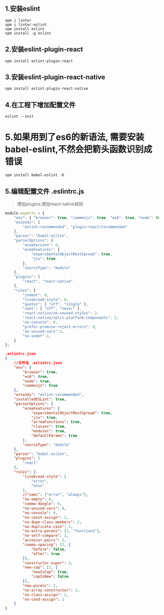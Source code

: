 ## 1.安装eslint
    apm i linter
    apm i linter-eslint
    npm install eslint
    npm install -g eslint

## 2.安装eslint-plugin-react
    npm install eslint-plugin-react

## 3.安装eslint-plugin-react-native
    npm install eslint-plugin-react-native

## 4.在工程下增加配置文件
    eslint --init

#  5.如果用到了es6的新语法, 需要安装babel-eslint,不然会把箭头函数识别成错误
    npm install babel-eslint -D

## 5.编辑配置文件 .eslintrc.js
> 增加plugins,增加react-native规则
```js
module.exports = {
    "env": { "browser": true, "commonjs": true, "es6": true, "node": true },
    "extends": [
        "eslint:recommended", "plugin:react/recommended"
    ],
    "parser": "babel-eslint",
    "parserOptions": {
        "ecmaVersion": 6,
        "ecmaFeatures": {
            "experimentalObjectRestSpread": true,
            "jsx": true
        },
        "sourceType": "module"
    },
    "plugins": [
        "react", "react-native"
    ],
    "rules": {
        "indent": 0,
        "linebreak-style": 0,
        "quotes": [ "off", "single" ],
        "semi": [ "off", "never" ],
        "react-native/no-unused-styles": 2,
        "react-native/split-platform-components": 2,
        "no-console": 0,
        "prefer-promise-reject-errors": 0,
        "no-unused-vars":1,
        "no-undef":1,
    }
};
```
```json
.eslintrc.json
{
    //文件名 .eslintrc.json
    "env": {
        "browser": true,
        "es6": true,
        "node": true,
        "commonjs": true
    },
    "extends": "eslint:recommended",
    "installedESLint": true,
    "parserOptions": {
        "ecmaFeatures": {
            "experimentalObjectRestSpread": true,
            "jsx": true,
            "arrowFunctions": true,
            "classes": true,
            "modules": true,
            "defaultParams": true
        },
        "sourceType": "module"
    },
    "parser": "babel-eslint",
    "plugins": [
        "react"
    ],
    "rules": {
        "linebreak-style": [
            "error",
            "unix"
        ],
        //"semi": ["error", "always"],
        "no-empty": 0,
        "comma-dangle": 0,
        "no-unused-vars": 0,
        "no-console": 0,
        "no-const-assign": 2,
        "no-dupe-class-members": 2,
        "no-duplicate-case": 2,
        "no-extra-parens": [2, "functions"],
        "no-self-compare": 2,
        "accessor-pairs": 2,
        "comma-spacing": [2, {
            "before": false,
            "after": true
        }],
        "constructor-super": 2,
        "new-cap": [2, {
            "newIsCap": true,
            "capIsNew": false
        }],
        "new-parens": 2,
        "no-array-constructor": 2,
        "no-class-assign": 2,
        "no-cond-assign": 2
    }
}
```
